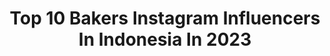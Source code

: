 ---
title: Top 10 Bakers Instagram Influencers In Indonesia In 2023
description: >-
  Find top bakers Instagram influencers in Indonesia in 2023. Most popular hashtags: #indonesia #travel #fashioninspiration.
platform: Instagram
hits: 575
text_top: See the most popular Instagram influencers on inBeat.
text_bottom: Our platform aggregates 575 Instagram influencers like this in Indonesia for you to pitch.
profiles:
  - username: "amieardhini"
    fullname: >-
      Amie Ardhini
    bio: >-
      Firecracker Former TV Journalist Twist-bend-upsidedown enthusiast, Coffee drinker, Moody baker.
    location: "Indonesia"
    followers: 6744
    engagement: 622
    commentsToLikes: 0.056589
    id: ckaoxpwa9eaes0i78anekvuz0
    verified: false
    hashtags: "#ootd, #hambakontenlyfe, #fyi, #beforeonair"
  - username: "claraalverin"
    fullname: >-
      Clara Alverina Law
    bio: >-
      Host & Journalist @metrotv @journey_metrotv Part time baker @c__baked Sunset chaser, happy diver
    location: "Indonesia"
    followers: 20503
    engagement: 317
    commentsToLikes: 0.023133
    id: ck8sz9etynkna0j78zbduqwyp
    verified: false
    hashtags: "#travel, #indonesia, #dirumahaja, #wonderfulindonesia"
  - username: "janakikrishnan21"
    fullname: >-
      Janaki Krishnan
    bio: >-
      It all started with anna (black) - actor, lawyer, dancer, baker, youtubber, cosmoholic, foodie, dog person. Business id: thehazeleyedhippie@gmail.com
    location: "Indonesia"
    followers: 12618
    engagement: 584
    commentsToLikes: 0.019807
    id: ck14hatjc9eru0i19dwgnhr2n
    verified: false
    hashtags: "#odishameetskerela, #lovefmmovie, #haldiceremony, #abhijanweddingthrowback"
  - username: "theboliviantraveler"
    fullname: >-
      Andres MacLean
    bio: >-
      Photo | Video 🌎 Travel | Cultural | Aerial 📍Bolivia 🇧🇴 Photo Prints now shipping worldwide Pueden pedir sus poleras en el siguiente link: 📸 ⬇️🌎
    location: "Indonesia"
    followers: 50725
    engagement: 350
    commentsToLikes: 0.033064
    id: ck0tz851qpfs30i190z4dk8qm
    verified: false
    hashtags: "#bolivia, #colombia, #mexico, #amaruxtheboliviantraveler"
  - username: "hyriinadeyy"
    fullname: >-
      Rinadewi Yunita
    bio: >-
      🏡Ngk-ID Outfit @rhinz.id Flowristy @rinflowry
    location: "Indonesia"
    followers: 3963
    engagement: 1216
    commentsToLikes: 0.129687
    id: ckap1f594uc0y0i7820ok1yfj
    verified: false
    hashtags: "#masasma, #womenfashion, #nature, #womennesia"
  - username: "anacathie"
    fullname: >-
      Anastasia Catharina
    bio: >-
      Studio Moonchild | ZNC 🇮🇩 ID - 🇸🇬 SG ✉️ anacathie@studiomoonchild.com Illustration • Concept Art • Comic Cover • Mural -Commission Closed-
    location: "Indonesia"
    followers: 21303
    engagement: 413
    commentsToLikes: 0.013665
    id: ck8td787b26jv0j783nu0lj08
    verified: false
    hashtags: "#skecherssg, #skechersxjeremyville"
  - username: "aiyaadams"
    fullname: >-
      🇮🇩 Aiya Adams 🇩🇪
    bio: >-
      I Create ordinary fashion "BOLD & EXTRAORDINARY" 📍 | #mannheim and #jakarta 👩‍💻 | @bygaris | @pinksugar.id | @mischler_webdesign
    location: "Indonesia"
    followers: 42201
    engagement: 114
    commentsToLikes: 0.078271
    id: ckaot0653ts9h0i78f26lugzq
    verified: false
    hashtags: "#bloggermannheim, #fallfashion2020, #reelfashion, #mannheimfashion"
  - username: "tonygoat_taveras"
    fullname: >-
      IFBB Classic Physique Pro 🌐
    bio: >-
      The Goat 🐐 Universe CP Overall ⭐️🏆⭐️ @oldschoollabs {TONYGOAT} @chulastylz_ {GOAT10} @iconmeals {GOAT10} Managing Partner Linear Roofing 👷🏽‍♂️
    location: "Indonesia"
    followers: 108389
    engagement: 279
    commentsToLikes: 0.019923
    id: ck5bu8r6rhcms0i111dr31xi9
    verified: false
    hashtags: "#thegoat, #classicphysiquepro, #ifbbproleague, #bodybuilding"
  - username: "plasa.cake"
    fullname: >-
      Imelda Herlinda
    bio: >-
      Whatsapp : 08956.24929.000 📸 Huawei P 30 Pro 📍SITUBONDO Oct '18
    location: "Indonesia"
    followers: 41632
    engagement: 62
    commentsToLikes: 0.077058
    id: ckaowm5ji9gmu0i78s30juemp
    verified: false
    hashtags: "#tarocake, #delicious, #foodporn, #bakedwithlove"
  - username: "annawawiberjan_putri"
    fullname: >-
      𝔓𝔬𝔫𝔓𝔢𝔰 𝔄𝔫-𝔑𝔞𝔴𝔞𝔴𝔦 𝔓𝔲𝔱𝔯𝔦
    bio: >-
      𝑷𝒐𝒏𝒅𝒐𝒌 𝑷𝒆𝒔𝒂𝒏𝒕𝒓𝒆𝒏 𝑷𝒖𝒕𝒓𝒊 𝑨𝒏-𝑵𝒂𝒘𝒂𝒘𝒊 𝑩𝒆𝒓𝒋𝒂𝒏, 𝒈𝒆𝒃𝒂𝒏𝒈, 𝑷𝒖𝒓𝒘𝒐𝒓𝒆𝒋𝒐. 54191
    location: "Indonesia"
    followers: 8178
    engagement: 732
    commentsToLikes: 0.009687
    id: ck6u1t7hynqiv0j71kyblr2mj
    verified: false
    hashtags: "#annawawiberjan, #potretpurworejo, #pesantrenstory, #indonesia"
---